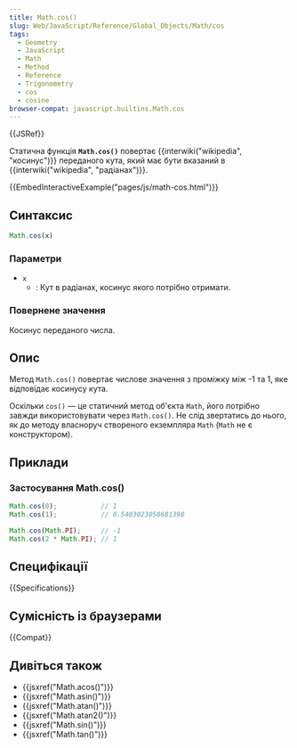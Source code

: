 ```yaml
---
title: Math.cos()
slug: Web/JavaScript/Reference/Global_Objects/Math/cos
tags:
  - Geometry
  - JavaScript
  - Math
  - Method
  - Reference
  - Trigonometry
  - cos
  - cosine
browser-compat: javascript.builtins.Math.cos
---
```

{{JSRef}}

Статична функція **`Math.cos()`** повертає {{interwiki("wikipedia", "косинус")}} переданого кута, який має бути вказаний в {{interwiki("wikipedia", "радіанах")}}.

{{EmbedInteractiveExample("pages/js/math-cos.html")}}

## Синтаксис

```js
Math.cos(x)
```

### Параметри

- `x`
  - : Кут в радіанах, косинус якого потрібно отримати.

### Повернене значення

Косинус переданого числа.

## Опис

Метод `Math.cos()` повертає числове значення з проміжку між -1 та 1, яке відповідає косинусу кута.

Оскільки `cos()` — це статичний метод об'єкта `Math`, його потрібно завжди використовувати через `Math.cos()`. Не слід звертатись до нього, як до методу власноруч створеного екземпляра `Math` (`Math` не є конструктором).

## Приклади

### Застосування Math.cos()

```js
Math.cos(0);           // 1
Math.cos(1);           // 0.5403023058681398

Math.cos(Math.PI);     // -1
Math.cos(2 * Math.PI); // 1
```

## Специфікації

{{Specifications}}

## Сумісність із браузерами

{{Compat}}

## Дивіться також

- {{jsxref("Math.acos()")}}
- {{jsxref("Math.asin()")}}
- {{jsxref("Math.atan()")}}
- {{jsxref("Math.atan2()")}}
- {{jsxref("Math.sin()")}}
- {{jsxref("Math.tan()")}}
